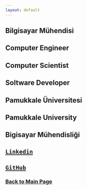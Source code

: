 ```yaml
---
layout: default
---
```

## Bilgisayar Mühendisi
## Computer Engineer
## Computer Scientist
## Soltware Developer
## Pamukkale Üniversitesi
## Pamukkale University
## Bigisayar Mühendisliği
## [`Linkedin`](https://www.linkedin.com/in/abdullahkavakli/)
## [**`GitHub`**](https://github.com/abdullahkavakli)

### [**Back to Main Page**](https://abdullahkavakli.github.io)

